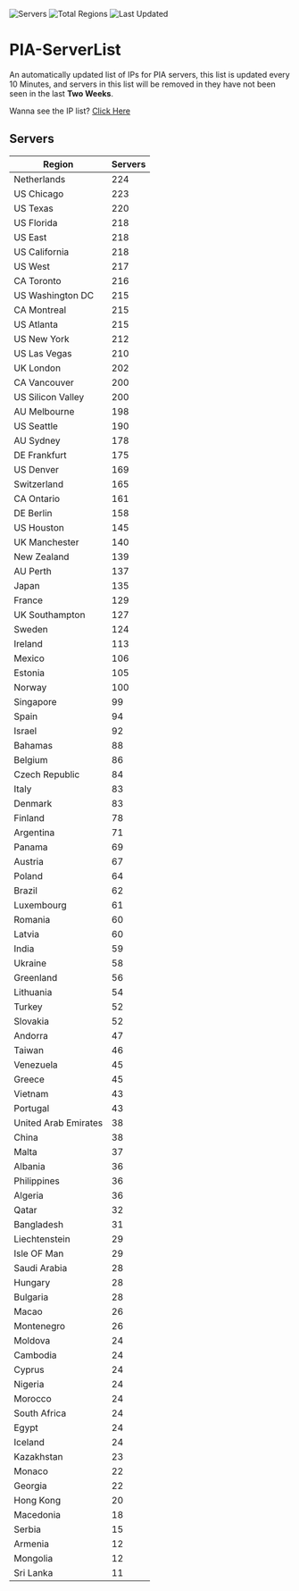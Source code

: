 ![Servers](https://img.shields.io/badge/Servers-9,043-darkgreen)
![Total Regions](https://img.shields.io/badge/Total_Regions-97-darkgreen)
![Last Updated](https://img.shields.io/badge/Last_Updated-December_14_2024_00:31_EST-darkgreen)

# PIA-ServerList
An automatically updated list of IPs for PIA servers, this list is updated every 10 Minutes, and servers in this list will be removed in they have not been seen in the last **Two Weeks**.

Wanna see the IP list? [Click Here](./servers.json)

## Servers
| Region               | Servers |
|----------------------|---------|
| Netherlands | 224 |
| US Chicago | 223 |
| US Texas | 220 |
| US Florida | 218 |
| US East | 218 |
| US California | 218 |
| US West | 217 |
| CA Toronto | 216 |
| US Washington DC | 215 |
| CA Montreal | 215 |
| US Atlanta | 215 |
| US New York | 212 |
| US Las Vegas | 210 |
| UK London | 202 |
| CA Vancouver | 200 |
| US Silicon Valley | 200 |
| AU Melbourne | 198 |
| US Seattle | 190 |
| AU Sydney | 178 |
| DE Frankfurt | 175 |
| US Denver | 169 |
| Switzerland | 165 |
| CA Ontario | 161 |
| DE Berlin | 158 |
| US Houston | 145 |
| UK Manchester | 140 |
| New Zealand | 139 |
| AU Perth | 137 |
| Japan | 135 |
| France | 129 |
| UK Southampton | 127 |
| Sweden | 124 |
| Ireland | 113 |
| Mexico | 106 |
| Estonia | 105 |
| Norway | 100 |
| Singapore | 99 |
| Spain | 94 |
| Israel | 92 |
| Bahamas | 88 |
| Belgium | 86 |
| Czech Republic | 84 |
| Italy | 83 |
| Denmark | 83 |
| Finland | 78 |
| Argentina | 71 |
| Panama | 69 |
| Austria | 67 |
| Poland | 64 |
| Brazil | 62 |
| Luxembourg | 61 |
| Romania | 60 |
| Latvia | 60 |
| India | 59 |
| Ukraine | 58 |
| Greenland | 56 |
| Lithuania | 54 |
| Turkey | 52 |
| Slovakia | 52 |
| Andorra | 47 |
| Taiwan | 46 |
| Venezuela | 45 |
| Greece | 45 |
| Vietnam | 43 |
| Portugal | 43 |
| United Arab Emirates | 38 |
| China | 38 |
| Malta | 37 |
| Albania | 36 |
| Philippines | 36 |
| Algeria | 36 |
| Qatar | 32 |
| Bangladesh | 31 |
| Liechtenstein | 29 |
| Isle OF Man | 29 |
| Saudi Arabia | 28 |
| Hungary | 28 |
| Bulgaria | 28 |
| Macao | 26 |
| Montenegro | 26 |
| Moldova | 24 |
| Cambodia | 24 |
| Cyprus | 24 |
| Nigeria | 24 |
| Morocco | 24 |
| South Africa | 24 |
| Egypt | 24 |
| Iceland | 24 |
| Kazakhstan | 23 |
| Monaco | 22 |
| Georgia | 22 |
| Hong Kong | 20 |
| Macedonia | 18 |
| Serbia | 15 |
| Armenia | 12 |
| Mongolia | 12 |
| Sri Lanka | 11 |